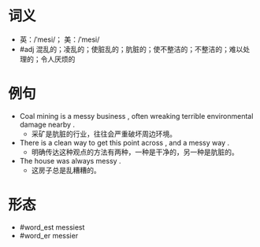 # 词义
- 英：/ˈmesi/； 美：/ˈmesi/
- #adj 混乱的；凌乱的；使脏乱的；肮脏的；使不整洁的；不整洁的；难以处理的；令人厌烦的
# 例句
- Coal mining is a messy business , often wreaking terrible environmental damage nearby .
	- 采矿是肮脏的行业，往往会严重破坏周边环境。
- There is a clean way to get this point across , and a messy way .
	- 明确传达这种观点的方法有两种，一种是干净的，另一种是肮脏的。
- The house was always messy .
	- 这房子总是乱糟糟的。
# 形态
- #word_est messiest
- #word_er messier
